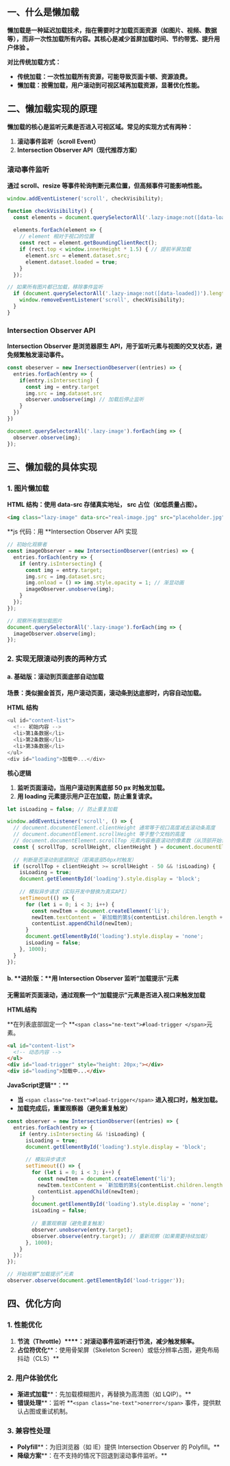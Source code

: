 ## 一、什么是懒加载

**懒加载是一种延迟加载技术，指在需要时才加载页面资源（如图片、视频、数据等），而非一次性加载所有内容。其核心是减少首屏加载时间、节约带宽、提升用户体验 。**

**对比传统加载方式：**

* **传统加载：一次性加载所有资源，可能导致页面卡顿、资源浪费。**
* **懒加载：按需加载，用户滚动到可视区域再加载资源，显著优化性能。**

## 二、懒加载实现的原理

**懒加载的核心是监听元素是否进入可视区域。常见的实现方式有两种：**

1. **滚动事件监听（scroll Event）**
2. **Intersection Observer API（现代推荐方案）**

### 滚动事件监听

**通过 scroll、resize 等事件轮询判断元素位置，但高频事件可能影响性能。**

```javascript
window.addEventListener('scroll', checkVisibility);

function checkVisibility() {
  const elements = document.querySelectorAll('.lazy-image:not([data-loaded])');
  
  elements.forEach(element => {
    // element 相对于视口的位置
    const rect = element.getBoundingClientRect();
    if (rect.top < window.innerHeight * 1.5) { // 提前半屏加载
      element.src = element.dataset.src;
      element.dataset.loaded = true;
    }
  });

// 如果所有图片都已加载，移除事件监听
  if (document.querySelectorAll('.lazy-image:not([data-loaded])').length === 0) {
    window.removeEventListener('scroll', checkVisibility);
  }
}
```

### Intersection Observer API

**Intersection Observer 是浏览器原生 API，用于监听元素与视图的交叉状态，避免频繁触发滚动事件。**

```javascript
const obeserver = new InersectionObeserver((entries) => {
  entries.forEach(entry => {
    if(entry.isIntersecting) {
      const img = entry.target
      img.src = img.dataset.src
      observer.unobserve(img) // 加载后停止监听
    }
  })
})

document.querySelectorAll('.lazy-image').forEach(img => {
  observer.observe(img);
});
```

## 三、懒加载的具体实现

### 1. **图片懒加载**

**HTML 结构：使用 data-src 存储真实地址， src 占位（如低质量占图）。**

```html
<img class="lazy-image" data-src="real-image.jpg" src="placeholder.jpg" alt="Lazy Image">
```

**js 代码：用 **Intersection Observer API 实现

```javascript
// 初始化观察者
const imageObserver = new IntersectionObserver((entries) => {
  entries.forEach(entry => {
    if (entry.isIntersecting) {
      const img = entry.target;
      img.src = img.dataset.src;
      img.onload = () => img.style.opacity = 1; // 渐显动画
      imageObserver.unobserve(img);
    }
  });
});

// 观察所有懒加载图片
document.querySelectorAll('.lazy-image').forEach(img => {
  imageObserver.observe(img);
});
```

### 2. **实现无限滚动列表的两种方式**

#### a. **基础版：滚动到页面底部自动加载**

**场景：类似掘金首页，用户滚动页面，滚动条到达底部时，内容自动加载。**

**HTML 结构**

```javascript
<ul id="content-list">
  <!-- 初始内容 -->
  <li>第1条数据</li>
  <li>第2条数据</li>
  <li>第3条数据</li>
</ul>
<div id="loading">加载中...</div>
```

**核心逻辑**

1. **监听页面滚动，当用户滚动到离底部 50 px 时触发加载。**
2. **用 loading 元素提示用户正在加载，防止重复请求。**

```javascript
let isLoading = false; // 防止重复加载

window.addEventListener('scroll', () => {
  // document.documentElement.clientHeight 通常等于视口高度减去滚动条高度
  // document.documentElement.scrollHeight 等于整个文档的高度
  // document.documentElement.scrollTop 元素内容垂直滚动的像素数（从顶部开始计算）
  const { scrollTop, scrollHeight, clientHeight } = document.documentElement;
  
  // 判断是否滚动到底部附近（距离底部50px时触发）
  if (scrollTop + clientHeight >= scrollHeight - 50 && !isLoading) {
    isLoading = true;
    document.getElementById('loading').style.display = 'block';
  
    // 模拟异步请求（实际开发中替换为真实API）
    setTimeout(() => {
      for (let i = 0; i < 3; i++) {
        const newItem = document.createElement('li');
        newItem.textContent = `新加载的第${contentList.children.length + 1}条数据`;
        contentList.appendChild(newItem);
      }
      document.getElementById('loading').style.display = 'none';
      isLoading = false;
    }, 1000);
  }
});
```

#### b. **进阶版：****用 Intersection Observer 监听“加载提示”元素**

**无需监听页面滚动，通过观察一个“加载提示”元素是否进入视口来触发加载**

**HTML结构**

**在列表底部固定一个 **`<span class="ne-text">#load-trigger </span>`元素。

```html
<ul id="content-list">
  <!-- 动态内容 -->
</ul>
<div id="load-trigger" style="height: 20px;"></div>
<div id="loading">加载中...</div>
```

**JavaScript逻辑****：**

* **当** `<span class="ne-text">#load-trigger</span>` **进入视口时，触发加载。**
* **加载完成后，重置观察器（避免重复触发）**

```javascript
const observer = new IntersectionObserver((entries) => {
  entries.forEach(entry => {
    if (entry.isIntersecting && !isLoading) {
      isLoading = true;
      document.getElementById('loading').style.display = 'block';
    
      // 模拟异步请求
      setTimeout(() => {
        for (let i = 0; i < 3; i++) {
          const newItem = document.createElement('li');
          newItem.textContent = `新加载的第${contentList.children.length + 1}条数据`;
          contentList.appendChild(newItem);
        }
        document.getElementById('loading').style.display = 'none';
        isLoading = false;
      
        // 重置观察器（避免重复触发）
        observer.unobserve(entry.target);
        observer.observe(entry.target); // 重新观察（如果需要持续加载）
      }, 1000);
    }
  });
});

// 开始观察“加载提示”元素
observer.observe(document.getElementById('load-trigger'));
```

## 四、优化方向

### 1. **性能优化**

1. **节流（Throttle）****：对滚动事件监听进行节流，减少触发频率。**
2. **占位符优化****：使用骨架屏（Skeleton Screen）或低分辨率占图，避免布局抖动（CLS）**

### 2. 用户体验优化

* **渐进式加载****：先加载模糊图片，再替换为高清图（如 LQIP）。**
* **错误处理****：监听 **`<span class="ne-text">onerror</span>` 事件，提供默认占图或重试机制。

### 3. 兼容性处理

* **Polyfill****：为旧浏览器（如 IE）提供 Intersection Observer 的 Polyfill。**
* **降级方案****：在不支持的情况下回退到滚动事件监听。**
